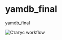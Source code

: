 # yamdb_final
yamdb_final

![Cтатус workflow](https://github.com/TrofimovAleksey/yamdb_final/actions/workflows/yamdb_workflow.yml/badge.svg)